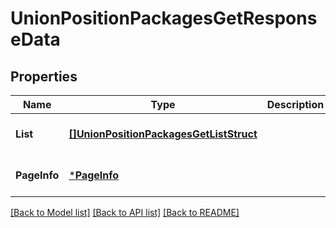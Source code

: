 # UnionPositionPackagesGetResponseData

## Properties
Name | Type | Description | Notes
------------ | ------------- | ------------- | -------------
**List** | [**[]UnionPositionPackagesGetListStruct**](UnionPositionPackagesGetListStruct.md) |  | [optional] [default to null]
**PageInfo** | [***PageInfo**](page_info.md) |  | [optional] [default to null]

[[Back to Model list]](../README.md#documentation-for-models) [[Back to API list]](../README.md#documentation-for-api-endpoints) [[Back to README]](../README.md)


